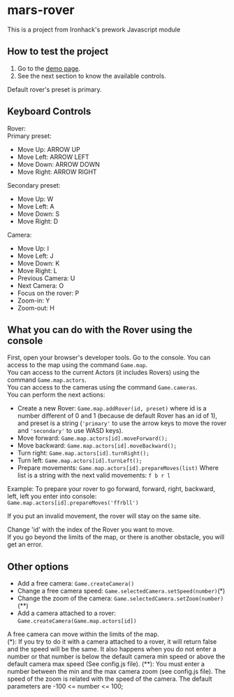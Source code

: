 # mars-rover
This is a project from Ironhack's prework Javascript module

## How to test the project
1. Go to the [demo page](https://raulcontrerasrubio.github.io/mars-rover/).
2. See the next section to know the available controls.

Default rover's preset is primary.

## Keyboard Controls

Rover:<br>
Primary preset:
* Move Up: ARROW UP
* Move Left: ARROW LEFT
* Move Down: ARROW DOWN
* Move Right: ARROW RIGHT

Secondary preset:
* Move Up: W
* Move Left: A
* Move Down: S
* Move Right: D

Camera: <br>
* Move Up: I
* Move Left: J
* Move Down: K
* Move Right: L
* Previous Camera: U
* Next Camera: O
* Focus on the rover: P
* Zoom-in: Y
* Zoom-out: H

## What you can do with the Rover using the console
First, open your browser's developer tools. Go to the console.
You can access to the map using the command `Game.map`.<br>
You can access to the current Actors (it includes Rovers) using the command `Game.map.actors`.<br>
You can access to the cameras using the command `Game.cameras`.<br>
You can perform the next actions:<br>

- Create a new Rover: `Game.map.addRover(id, preset)` where id is a number different of 0 and 1 (because de default Rover has an id of 1), and preset is a string (`'primary'` to use the arrow keys to move the rover and `'secondary'` to use WASD keys).
- Move forward: `Game.map.actors[id].moveForward();`
- Move backward: `Game.map.actors[id].moveBackward();`
- Turn right: `Game.map.actors[id].turnRight();`
- Turn left: `Game.map.actors[id].turnLeft();`
- Prepare movements: `Game.map.actors[id].prepareMoves(list)` Where list is a string with the next valid movements: `f b r l`

Example: To prepare your rover to go forward, forward, right, backward, left, left you enter into console: `Game.map.actors[id].prepareMoves('ffrbll')`

If you put an invalid movement, the rover will stay on the same site. 

Change 'id' with the index of the Rover you want to move.<br>
If you go beyond the limits of the map, or there is another obstacle, you will get an error.<br>

## Other options

- Add a free camera: `Game.createCamera()`
- Change a free camera speed: `Game.selectedCamera.setSpeed(number)`(*)
- Change the zoom of the camera: `Game.selectedCamera.setZoom(number)`(**)
- Add a camera attached to a rover: `Game.createCamera(Game.map.actors[id])`

A free camera can move within the limits of the map.<br>
(*): If you try to do it with a camera attached to a rover, it will return false and the speed will be the same. It also happens when you do not enter a number or that number is below the default camera min speed or above the default camera max speed (See config.js file).
(**): You must enter a number between the min and the max camera zoom (see config.js file). The speed of the zoom is related with the speed of the camera. The default parameters are -100 <= number <= 100;